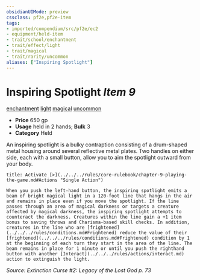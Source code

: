 ```yaml
---
obsidianUIMode: preview
cssclass: pf2e,pf2e-item
tags:
- imported/compendium/src/pf2e/ec2
- equipment/held-item
- trait/school/enchantment
- trait/effect/light
- trait/magical
- trait/rarity/uncommon
aliases: ["Inspiring Spotlight"]
---
```

# Inspiring Spotlight *Item 9*  
[enchantment](enchantment.md)  [light](rules/traits/light.md)  [magical](magical.md)  [uncommon](uncommon.md)  

- **Price** 650 gp
- **Usage** held in 2 hands; **Bulk** 3
- **Category** Held

An inspiring spotlight is a bulky contraption consisting of a drum-shaped metal housing around several reflective metal plates. Two handles on either side, each with a small button, allow you to aim the spotlight outward from your body.

```ad-embed-ability
title: Activate [>](../../../rules/core-rulebook/chapter-9-playing-the-game.md#Actions "Single Action")

When you push the left-hand button, the inspiring spotlight emits a beam of bright magical light in a 120-foot line that hangs in the air and remains in place even if you move the spotlight. If the line passes through an area of magical darkness or targets a creature affected by magical darkness, the inspiring spotlight attempts to counteract the darkness. Creatures within the line gain a +1 item bonus to saving throws and Charisma-based skill checks. In addition, creatures in the line who are [frightened](../../../rules/conditions.md#Frightened) reduce the value of their [frightened](../../../rules/conditions.md#Frightened) condition by 1 at the beginning of each turn they start in the area of the line. The beam remains in place for 1 minute or until you push the righthand button with another [Interact](../../../rules/actions/interact.md) action to extinguish the light.
```

*Source: Extinction Curse #2: Legacy of the Lost God p. 73*
